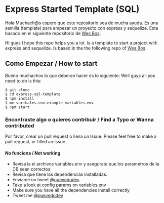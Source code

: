 # Express Started Template (SQL) 
Hola Muchach@s espero que este repositorio sea de mucha ayuda. Es una semilla (template) para empezar un proyecto con express y sequelize. Esta basado en el siguiente repositorio de [Wes Bos](https://github.com/wesbos/Learn-Node). 

Hi guys I hope this repo helps you a lot. Is a template to start a project with express and sequelize. Is based in the the following repo of [Wes Bos](https://github.com/wesbos/Learn-Node).

## Como Empezar / How to start

Bueno muchachos lo que deberan hacer es lo siguiente:
Well guys all you need to do is this:
```
$ git clone 
$ cd express-sql-template
$ npm install
$ mv varibales.env.example variables.env
$ npm start
```
### Encontraste algo o quieres contribuir / Find a Typo or Wanna contributed

Por favor, crear un pull request o llena un Issue.
Please feel free to make a pull request, or filled an Issue.

#### No funciona / Not working

 - Revisa la el archivos variables.env y asegurate que los parametros de la DB sean correctos
 - Revisa que tiene las dependencias installadas.
 - Enviame un tweet [@quevedodev](https://twitter.com/quevedodev)
 - Take a look at config params on variables.env
 - Make sure you have all the dependencies install correctly
 - Tweet me [@quevedodev](https://twitter.com/quevedodev)

